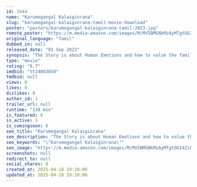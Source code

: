 ```yaml
---
id: 3444
name: "Karumegangal Kalaiginrana"
slug: "karumegangal-kalaiginrana-tamil-movie-download"
poster: "posters/karumegangal-kalaiginrana-tamil-2023.jpg"
remote_poster: "https://m.media-amazon.com/images/M/MV5BMGNkMzAyMTgtOGI4Zi00ZjI4LTkzOTgtNDEwY2VkMTQ4OWJhXkEyXkFqcGdeQXVyMTU0ODI1NTA2._V1_SX300.jpg"
original_language: "Tamil"
dubbed_in: null
released_date: "01 Sep 2023"
synopsis: "The Story is about Human Emotions and how to value the family when they are within reach \"NOT\" after you realize you had lost. A family without a strong foundation and values will disintegrate."
type: "movie"
rating: "6.7"
imdbid: "tt24803050"
tmdbid: null
views: 0
likes: 0
dislikes: 0
author_id: 1
trailer_url: null
runtime: "138 min"
is_featured: 0
is_active: 1
is_comingsoon: 0
seo_title: "Karumegangal Kalaiginrana"
seo_description: "The Story is about Human Emotions and how to value the family when they are within reach \"NOT\" after you realize you had lost. A family without a strong foundation and values will disintegrate."
seo_keywords: "\"Karumegangal Kalaiginrana\""
seo_image: "https://m.media-amazon.com/images/M/MV5BMGNkMzAyMTgtOGI4Zi00ZjI4LTkzOTgtNDEwY2VkMTQ4OWJhXkEyXkFqcGdeQXVyMTU0ODI1NTA2._V1_SX300.jpg"
screenshots: null
redirect_to: null
social_shares: 0
created_at: 2025-04-18 19:10:06
updated_at: 2025-04-18 19:10:06
---
```


